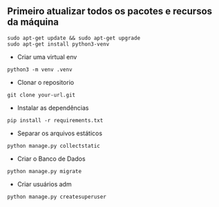 ## Primeiro atualizar todos os pacotes e recursos da máquina
```
sudo apt-get update && sudo apt-get upgrade
sudo apt-get install python3-venv
```

* Criar uma virtual env

`python3 -m venv .venv`

* Clonar o repositorio

`git clone your-url.git`

* Instalar as dependências

`pip install -r requirements.txt`

* Separar os arquivos estáticos 

`python manage.py collectstatic`

* Criar o Banco de Dados

`python manage.py migrate`

* Criar usuários adm

`python manage.py createsuperuser`